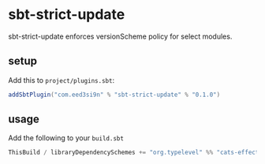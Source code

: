 sbt-strict-update
=================

sbt-strict-update enforces versionScheme policy for select modules.

setup
-----

Add this to `project/plugins.sbt`:

```scala
addSbtPlugin("com.eed3si9n" % "sbt-strict-update" % "0.1.0")
```

usage
-----

Add the following to your `build.sbt`

```scala
ThisBuild / libraryDependencySchemes += "org.typelevel" %% "cats-effect" % "early-semver"
```
